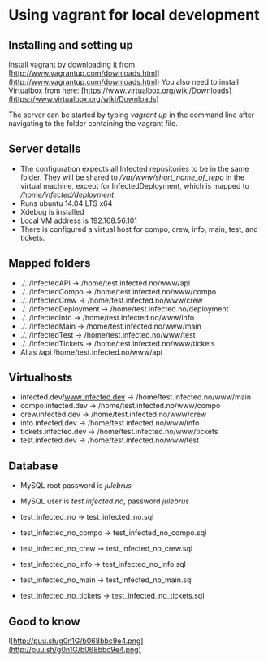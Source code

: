 Using vagrant for local development
===================================

Installing and setting up
-------------------

Install vagrant by downloading it from [http://www.vagrantup.com/downloads.html](http://www.vagrantup.com/downloads.html)
You also need to install Virtualbox from here: [https://www.virtualbox.org/wiki/Downloads](https://www.virtualbox.org/wiki/Downloads)

The server can be started by typing *vagrant up* in the command line after navigating to the folder containing the vagrant file.

Server details
--------------

 * The configuration expects all Infected repositories to be in the same folder. They will be shared to */var/www/short_name_of_repo* in the virtual machine, except for InfectedDeployment, which is mapped to */home/infected/deployment*
 * Runs ubuntu 14.04 LTS x64
 * Xdebug is installed
 * Local VM address is 192.168.56.101
 * There is configured a virtual host for compo, crew, info, main, test, and tickets.

Mapped folders
--------------

 * ./../InfectedAPI -> /home/test.infected.no/www/api
 * ./../InfectedCompo -> /home/test.infected.no/www/compo
 * ./../InfectedCrew -> /home/test.infected.no/www/crew
 * ./../InfectedDeployment -> /home/test.infected.no/deployment
 * ./../InfectedInfo -> /home/test.infected.no/www/info
 * ./../InfectedMain -> /home/test.infected.no/www/main
 * ./../InfectedTest -> /home/test.infected.no/www/test
 * ./../InfectedTickets -> /home/test.infected.no/www/tickets
 * Alias /api /home/test.infected.no/www/api

Virtualhosts
------------

 * infected.dev/www.infected.dev -> /home/test.infected.no/www/main
 * compo.infected.dev -> /home/test.infected.no/www/compo
 * crew.infected.dev -> /home/test.infected.no/www/crew
 * info.infected.dev -> /home/test.infected.no/www/info
 * tickets.infected.dev -> /home/test.infected.no/www/tickets
 * test.infected.dev -> /home/test.infected.no/www/test

Database
--------
 * MySQL root password is *julebrus*
 * MySQL user is *test.infected.no*, password *julebrus*

 * test_infected_no -> test_infected_no.sql
 * test_infected_no_compo -> test_infected_no_compo.sql
 * test_infected_no_crew -> test_infected_no_crew.sql
 * test_infected_no_info -> test_infected_no_info.sql
 * test_infected_no_main -> test_infected_no_main.sql
 * test_infected_no_tickets -> test_infected_no_tickets.sql

Good to know
------------
![http://puu.sh/g0n1G/b068bbc9e4.png](http://puu.sh/g0n1G/b068bbc9e4.png)

